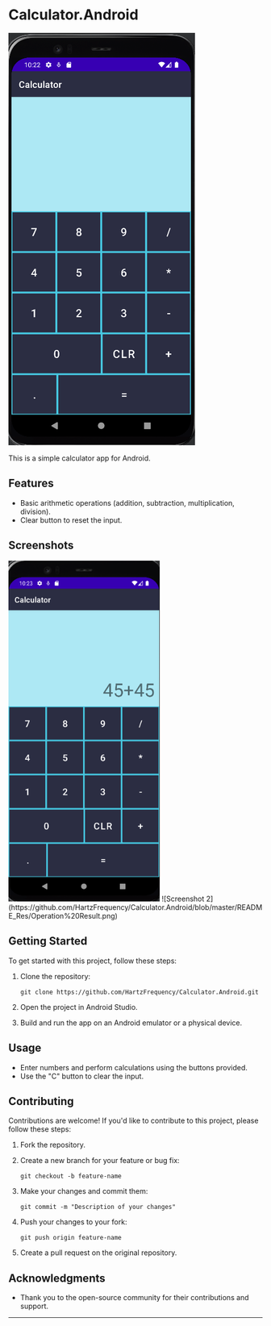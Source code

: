 # Calculator.Android

![Calculator Logo](https://github.com/HartzFrequency/Calculator.Android/blob/master/README_Res/UI%20Android.png)

This is a simple calculator app for Android.

## Features

- Basic arithmetic operations (addition, subtraction, multiplication, division).
- Clear button to reset the input.

## Screenshots

<img src="https://github.com/HartzFrequency/Calculator.Android/blob/master/README_Res/Operation.png" alt="Screenshot 1" width="300" />
![Screenshot 2](https://github.com/HartzFrequency/Calculator.Android/blob/master/README_Res/Operation%20Result.png)

## Getting Started

To get started with this project, follow these steps:

1. Clone the repository:

   ```
   git clone https://github.com/HartzFrequency/Calculator.Android.git
   ```

2. Open the project in Android Studio.

3. Build and run the app on an Android emulator or a physical device.

## Usage

- Enter numbers and perform calculations using the buttons provided.
- Use the "C" button to clear the input.

## Contributing

Contributions are welcome! If you'd like to contribute to this project, please follow these steps:

1. Fork the repository.

2. Create a new branch for your feature or bug fix:

   ```
   git checkout -b feature-name
   ```

3. Make your changes and commit them:

   ```
   git commit -m "Description of your changes"
   ```

4. Push your changes to your fork:

   ```
   git push origin feature-name
   ```

5. Create a pull request on the original repository.


## Acknowledgments

- Thank you to the open-source community for their contributions and support.

---


